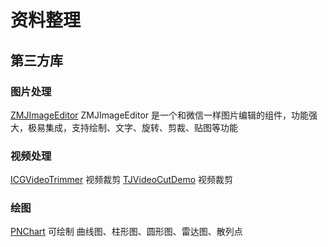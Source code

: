 # 资料整理

## 第三方库

### 图片处理
[ZMJImageEditor](https://github.com/keshiim/ZMJImageEditor) ZMJImageEditor 是一个和微信一样图片编辑的组件，功能强大，极易集成，支持绘制、文字、旋转、剪裁、贴图等功能
### 视频处理

 [ICGVideoTrimmer](https://github.com/itsmeichigo/ICGVideoTrimmer) 视频裁剪
 [TJVideoCutDemo](https://github.com/JoshPellTan/TJVideoCutDemo) 视频裁剪
 
### 绘图
[PNChart](https://github.com/kevinzhow/PNChart) 可绘制 曲线图、柱形图、圆形图、雷达图、散列点

